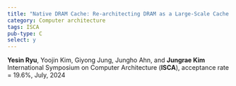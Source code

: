 ```yaml
---
title: "Native DRAM Cache: Re-architecting DRAM as a Large-Scale Cache for Data Centers"
category: Computer architecture
tags: ISCA
pub-type: C
select: y
---
```


**Yesin Ryu**, Yoojin Kim, Giyong Jung, Jungho Ahn, and **Jungrae Kim**<br>
International Symposium on Computer Architecture (**ISCA**), acceptance rate = 19.6%, July, 2024
